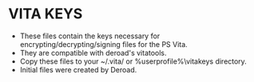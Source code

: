 VITA KEYS
=========

* These files contain the keys necessary for encrypting/decrypting/signing files for the PS Vita.
* They are compatible with deroad's vitatools.
* Copy these files to your ~/.vita/ or %userprofile%\vitakeys directory.
* Initial files were created by Deroad.
